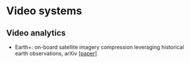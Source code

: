 # Video systems

## Video analytics

* Earth+: on-board satellite imagery compression leveraging historical earth observations, arXiv [[paper]](https://arxiv.org/pdf/2403.11434.pdf)
